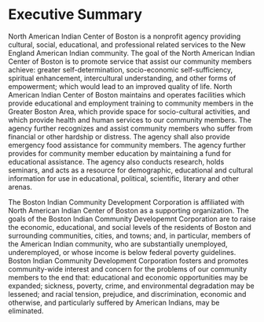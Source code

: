 # Executive Summary

North American Indian Center of Boston is a nonprofit agency providing cultural, social, educational, and professional related services to the New England American Indian community. The goal of the North American Indian Center of Boston is to promote service that assist our community members achieve: greater self-determination, socio-economic self-sufficiency, spiritual enhancement, intercultural understanding, and other forms of empowerment; which would lead to an improved quality of life. North American Indian Center of Boston maintains and operates facilities which provide educational and employment training to community members in the Greater Boston Area, which provide space for socio-cultural activities, and which provide health and human services to our community members. The agency further recognizes and assist community members who suffer from financial or other hardship or distress. The agency shall also provide emergency food assistance for community members. The agency further provides for community member education by maintaining a fund for educational assistance. The agency also conducts research, holds seminars, and acts as a resource for demographic, educational and cultural information for use in educational, political, scientific, literary and other arenas.

The Boston Indian Community Development Corporation is affiliated with North American Indian Center of Boston as a supporting organization. The goals of the Boston Indian Community Developemnt Corporation are to raise the economic, educational, and social levels of the residents of Boston and surrounding communities, cities, and towns; and, in particular, members of the American Indian community, who are substantially unemployed, underemployed, or whose income is below federal poverty guidelines. Boston Indian Community Development Corporation fosters and promotes community-wide interest and concern for the problems of our community members to the end that: educational and economic opportunities may be expanded; sickness, poverty, crime, and environmental degradation may be lessened; and racial tension, prejudice, and discrimination, economic and otherwise, and particularly suffered by American Indians, may be eliminated.
